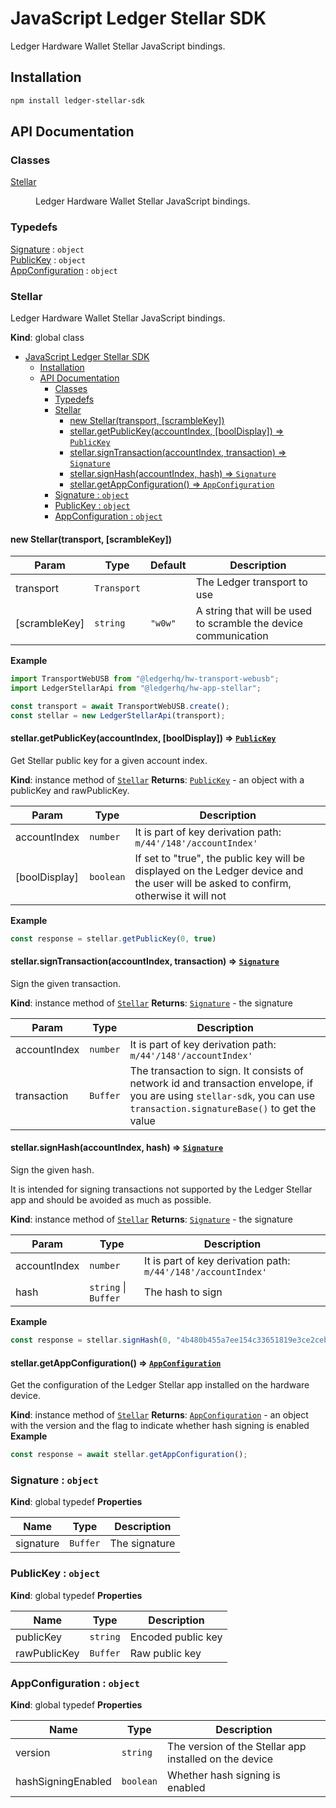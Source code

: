 # JavaScript Ledger Stellar SDK

Ledger Hardware Wallet Stellar JavaScript bindings.

## Installation

```bash
npm install ledger-stellar-sdk
```

## API Documentation
### Classes

<dl>
<dt><a href="#Stellar">Stellar</a></dt>
<dd><p>Ledger Hardware Wallet Stellar JavaScript bindings.</p>
</dd>
</dl>

### Typedefs

<dl>
<dt><a href="#Signature">Signature</a> : <code>object</code></dt>
<dd></dd>
<dt><a href="#PublicKey">PublicKey</a> : <code>object</code></dt>
<dd></dd>
<dt><a href="#AppConfiguration">AppConfiguration</a> : <code>object</code></dt>
<dd></dd>
</dl>

<a name="Stellar"></a>

### Stellar
Ledger Hardware Wallet Stellar JavaScript bindings.

**Kind**: global class

- [JavaScript Ledger Stellar SDK](#javascript-ledger-stellar-sdk)
  - [Installation](#installation)
  - [API Documentation](#api-documentation)
    - [Classes](#classes)
    - [Typedefs](#typedefs)
    - [Stellar](#stellar)
      - [new Stellar(transport, [scrambleKey])](#new-stellartransport-scramblekey)
      - [stellar.getPublicKey(accountIndex, [boolDisplay]) ⇒ <code>PublicKey</code>](#stellargetpublickeyaccountindex-booldisplay--publickey)
      - [stellar.signTransaction(accountIndex, transaction) ⇒ <code>Signature</code>](#stellarsigntransactionaccountindex-transaction--signature)
      - [stellar.signHash(accountIndex, hash) ⇒ <code>Signature</code>](#stellarsignhashaccountindex-hash--signature)
      - [stellar.getAppConfiguration() ⇒ <code>AppConfiguration</code>](#stellargetappconfiguration--appconfiguration)
    - [Signature : <code>object</code>](#signature--object)
    - [PublicKey : <code>object</code>](#publickey--object)
    - [AppConfiguration : <code>object</code>](#appconfiguration--object)

<a name="new_Stellar_new"></a>

#### new Stellar(transport, [scrambleKey])

| Param | Type | Default | Description |
| --- | --- | --- | --- |
| transport | <code>Transport</code> |  | The Ledger transport to use |
| [scrambleKey] | <code>string</code> | <code>&quot;w0w&quot;</code> | A string that will be used to scramble the device communication |

**Example**
```typescript
import TransportWebUSB from "@ledgerhq/hw-transport-webusb";
import LedgerStellarApi from "@ledgerhq/hw-app-stellar";

const transport = await TransportWebUSB.create();
const stellar = new LedgerStellarApi(transport);
```
<a name="Stellar+getPublicKey"></a>

#### stellar.getPublicKey(accountIndex, [boolDisplay]) ⇒ [<code>PublicKey</code>](#PublicKey)
Get Stellar public key for a given account index.

**Kind**: instance method of [<code>Stellar</code>](#Stellar)
**Returns**: [<code>PublicKey</code>](#PublicKey) - an object with a publicKey and rawPublicKey.

| Param | Type | Description |
| --- | --- | --- |
| accountIndex | <code>number</code> | It is part of key derivation path: `m/44'/148'/accountIndex'` |
| [boolDisplay] | <code>boolean</code> | If set to "true", the public key will be displayed on the Ledger device and the user will be asked to confirm, otherwise it will not |

**Example**
```typescript
const response = stellar.getPublicKey(0, true)
```
<a name="Stellar+signTransaction"></a>

#### stellar.signTransaction(accountIndex, transaction) ⇒ [<code>Signature</code>](#Signature)
Sign the given transaction.

**Kind**: instance method of [<code>Stellar</code>](#Stellar)
**Returns**: [<code>Signature</code>](#Signature) - the signature

| Param | Type | Description |
| --- | --- | --- |
| accountIndex | <code>number</code> | It is part of key derivation path: `m/44'/148'/accountIndex'` |
| transaction | <code>Buffer</code> | The transaction to sign. It consists of network id and transaction envelope, if you are using `stellar-sdk`, you can use `transaction.signatureBase()` to get the value |

<a name="Stellar+signHash"></a>

#### stellar.signHash(accountIndex, hash) ⇒ [<code>Signature</code>](#Signature)
Sign the given hash.

It is intended for signing transactions not supported by the Ledger Stellar
app and should be avoided as much as possible.

**Kind**: instance method of [<code>Stellar</code>](#Stellar)
**Returns**: [<code>Signature</code>](#Signature) - the signature

| Param | Type | Description |
| --- | --- | --- |
| accountIndex | <code>number</code> | It is part of key derivation path: `m/44'/148'/accountIndex'` |
| hash | <code>string</code> \| <code>Buffer</code> | The hash to sign |

**Example**
```typescript
const response = stellar.signHash(0, "4b480b455a7ee154c33651819e3ce2ceb6bcd9dda78887777c4d2718c5cd04cd")
```
<a name="Stellar+getAppConfiguration"></a>

#### stellar.getAppConfiguration() ⇒ [<code>AppConfiguration</code>](#AppConfiguration)
Get the configuration of the Ledger Stellar app installed on the hardware device.

**Kind**: instance method of [<code>Stellar</code>](#Stellar)
**Returns**: [<code>AppConfiguration</code>](#AppConfiguration) - an object with the version and the flag to indicate whether hash signing is enabled
**Example**
```typescript
const response = await stellar.getAppConfiguration();
```
<a name="Signature"></a>

### Signature : <code>object</code>
**Kind**: global typedef
**Properties**

| Name | Type | Description |
| --- | --- | --- |
| signature | <code>Buffer</code> | The signature |

<a name="PublicKey"></a>

### PublicKey : <code>object</code>
**Kind**: global typedef
**Properties**

| Name | Type | Description |
| --- | --- | --- |
| publicKey | <code>string</code> | Encoded public key |
| rawPublicKey | <code>Buffer</code> | Raw public key |

<a name="AppConfiguration"></a>

### AppConfiguration : <code>object</code>
**Kind**: global typedef
**Properties**

| Name | Type | Description |
| --- | --- | --- |
| version | <code>string</code> | The version of the Stellar app installed on the device |
| hashSigningEnabled | <code>boolean</code> | Whether hash signing is enabled |
